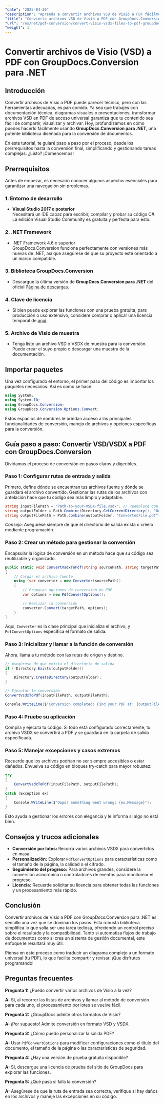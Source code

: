 ```yaml
---
"date": "2025-04-30"
"description": "Aprenda a convertir archivos VSD de Visio a PDF fácilmente con GroupDocs.Conversion para .NET. Esta guía abarca la instalación, la configuración y casos prácticos."
"title": "Convierta archivos VSD de Visio a PDF con GroupDocs.Conversion para .NET&#58; una guía completa"
"url": "/es/net/pdf-conversion/convert-visio-vsdx-files-to-pdf-groupdocs-net/"
"weight": 1
---
```


# Convertir archivos de Visio (VSD) a PDF con GroupDocs.Conversion para .NET

## Introducción

Convertir archivos de Visio a PDF puede parecer técnico, pero con las herramientas adecuadas, es pan comido. Ya sea que trabajes con documentación técnica, diagramas visuales o presentaciones, transformar archivos VSD en PDF de acceso universal garantiza que tu contenido sea fácil de compartir, visualizar y archivar. Hoy, profundizamos en cómo puedes hacerlo fácilmente usando **GroupDocs.Conversion para .NET**, una potente biblioteca diseñada para la conversión de documentos.

En este tutorial, te guiaré paso a paso por el proceso, desde los prerrequisitos hasta la conversión final, simplificando y gestionando tareas complejas. ¿Listo? ¡Comencemos!

## Prerrequisitos

Antes de empezar, es necesario conocer algunos aspectos esenciales para garantizar una navegación sin problemas.

### 1. Entorno de desarrollo

- **Visual Studio 2017 o posterior**  
Necesitará un IDE capaz para escribir, compilar y probar su código C#. La edición Visual Studio Community es gratuita y perfecta para esto.

### 2. .NET Framework

- .NET Framework 4.6 o superior  
GroupDocs.Conversion funciona perfectamente con versiones más nuevas de .NET, así que asegúrese de que su proyecto esté orientado a un marco compatible.

### 3. Biblioteca GroupDocs.Conversion

- Descargue la última versión de **GroupDocs.Conversion para .NET** del oficial [Página de descargas](https://releases.groupdocs.com/conversion/net/).

### 4. Clave de licencia

- Si bien puede explorar las funciones con una prueba gratuita, para producción o uso extensivo, considere comprar o aplicar una licencia temporal de [aquí](https://purchase.groupdocs.com/temporary-license/).

### 5. Archivo de Visio de muestra

- Tenga listo un archivo VSD o VSDX de muestra para la conversión. Puede crear el suyo propio o descargar una muestra de la documentación.

## Importar paquetes

Una vez configurado el entorno, el primer paso del código es importar los paquetes necesarios. Así es como se hace:

```csharp
using System;
using System.IO;
using GroupDocs.Conversion;
using GroupDocs.Conversion.Options.Convert;
```

Estos espacios de nombres le brindan acceso a las principales funcionalidades de conversión, manejo de archivos y opciones específicas para la conversión.

## Guía paso a paso: Convertir VSD/VSDX a PDF con GroupDocs.Conversion

Dividamos el proceso de conversión en pasos claros y digeribles.

### Paso 1: Configurar rutas de entrada y salida

Primero, define dónde se encuentran tus archivos fuente y dónde se guardará el archivo convertido. Gestionar las rutas de los archivos con antelación hace que tu código sea más limpio y adaptable.

```csharp
string inputFilePath = "Path-to-your-VSDX-file.vsdx"; // Reemplace con su ruta de archivo actual
string outputFolder = Path.Combine(Directory.GetCurrentDirectory(), "Output");
string outputFilePath = Path.Combine(outputFolder, "ConvertedFile.pdf");
```

*Consejo:* Asegúrese siempre de que el directorio de salida exista o créelo mediante programación.

### Paso 2: Crear un método para gestionar la conversión

Encapsular la lógica de conversión en un método hace que su código sea reutilizable y organizado.

```csharp
public static void ConvertVsdxToPdf(string sourcePath, string targetPath)
{
    // Cargar el archivo fuente
    using (var converter = new Converter(sourcePath))
    {
        // Preparar opciones de conversión de PDF
        var options = new PdfConvertOptions();

        // Realizar la conversión
        converter.Convert(targetPath, options);
    }
}
```

Aquí, `Converter` es la clase principal que inicializa el archivo, y `PdfConvertOptions` especifica el formato de salida.

### Paso 3: Inicializar y llamar a la función de conversión

Ahora, llama a tu método con las rutas de origen y destino.

```csharp
// Asegúrese de que exista el directorio de salida
if (!Directory.Exists(outputFolder))
{
    Directory.CreateDirectory(outputFolder);
}

// Ejecutar la conversión
ConvertVsdxToPdf(inputFilePath, outputFilePath);

Console.WriteLine($"Conversion completed! Find your PDF at: {outputFilePath}");
```

### Paso 4: Pruebe su aplicación

Compila y ejecuta tu código. Si todo está configurado correctamente, tu archivo VSDX se convertirá a PDF y se guardará en la carpeta de salida especificada.

### Paso 5: Manejar excepciones y casos extremos

Recuerde que los archivos podrían no ser siempre accesibles o estar dañados. Envuelva su código en bloques try-catch para mayor robustez:

```csharp
try
{
    ConvertVsdxToPdf(inputFilePath, outputFilePath);
}
catch (Exception ex)
{
    Console.WriteLine($"Oops! Something went wrong: {ex.Message}");
}
```

Esto ayuda a gestionar los errores con elegancia y le informa si algo no está bien.

## Consejos y trucos adicionales

- **Conversión por lotes:** Recorra varios archivos VSDX para convertirlos en masa.
- **Personalización:** Explorar `PdfConvertOptions` para características como el tamaño de la página, la calidad o el cifrado.
- **Seguimiento del progreso:** Para archivos grandes, considere la conversión asincrónica o controladores de eventos para monitorear el progreso.
- **Licencia:** Recuerde solicitar su licencia para obtener todas las funciones y un procesamiento más rápido.

## Conclusión

Convertir archivos de Visio a PDF con GroupDocs.Conversion para .NET es sencillo una vez que se dominan los pasos. Esta robusta biblioteca simplifica lo que solía ser una tarea tediosa, ofreciendo un control preciso sobre el resultado y la compatibilidad. Tanto si automatiza flujos de trabajo de documentos como si crea un sistema de gestión documental, este enfoque le resultará muy útil.

Piensa en este proceso como traducir un diagrama complejo a un formato universal (tu PDF), lo que facilita compartir y revisar. ¡Que disfrutes programando!

## Preguntas frecuentes

**Pregunta 1:** ¿Puedo convertir varios archivos de Visio a la vez?  

**A:** Sí, al recorrer las listas de archivos y llamar al método de conversión para cada uno, el procesamiento por lotes se vuelve fácil.

**Pregunta 2:** ¿GroupDocs admite otros formatos de Visio?  

**A:** ¡Por supuesto! Admite conversión en formato VSD y VSDX.

**Pregunta 3:** ¿Cómo puedo personalizar la salida PDF?  

**A:** Usar `PdfConvertOptions` para modificar configuraciones como el título del documento, el tamaño de la página o las características de seguridad.

**Pregunta 4:** ¿Hay una versión de prueba gratuita disponible?  

**A:** Sí, descargue una licencia de prueba del sitio de GroupDocs para explorar las funciones.

**Pregunta 5:** ¿Qué pasa si falla la conversión?  

**A:** Asegúrese de que la ruta de entrada sea correcta, verifique si hay daños en los archivos y maneje las excepciones en su código.